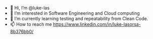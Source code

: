 - 👋 Hi, I’m @luke-las
- 👀 I’m interested in Software Engineering and Cloud computing
- 🌱 I’m currently learning testing and repeatability from Clean Code.
- 📫 How to reach me https://www.linkedin.com/in/luke-lasorsa-8b376bb0/


